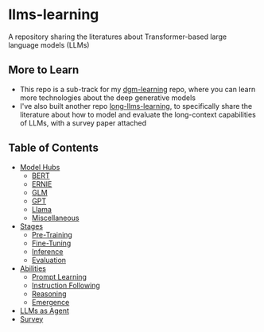 # llms-learning

A repository sharing the literatures about Transformer-based large language models (LLMs)



## More to Learn

* This repo is a sub-track for my [dgm-learning](https://github.com/Strivin0311/dgm-learning) repo, where you can learn more technologies about the deep generative models
* I've also built another repo [long-llms-learning](https://github.com/Strivin0311/long-llms-learning), to specifically share the literature about how to model and evaluate the long-context capabilities of LLMs, with a survey paper attached


## Table of Contents

* [Model Hubs](./models)
  * [BERT](./models/bert.md)
  * [ERNIE](./models/ernie.md)
  * [GLM](./models/glm.md)
  * [GPT](./models/gpt.md)
  * [Llama](./models/llama.md)
  * [Miscellaneous](./models/miscellaneous.md)
* [Stages](./stages/)
  * [Pre-Training](./stages/pretrain.md)
  * [Fine-Tuning](./stages/tuning.md)
  * [Inference](./stages/inference.md)
  * [Evaluation](./stages/evaluation.md)
* [Abilities](./abilities/)
  * [Prompt Learning](./abilities/prompt.md)
  * [Instruction Following](./abilities/instruct.md)
  * [Reasoning](./abilities/reasoning.md)
  * [Emergence](./abilities/emergence.md)
* [LLMs as Agent](./agent.md)
* [Survey](./survey.md)


